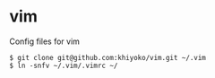 # vim

Config files for vim

```
$ git clone git@github.com:khiyoko/vim.git ~/.vim
$ ln -snfv ~/.vim/.vimrc ~/
```

